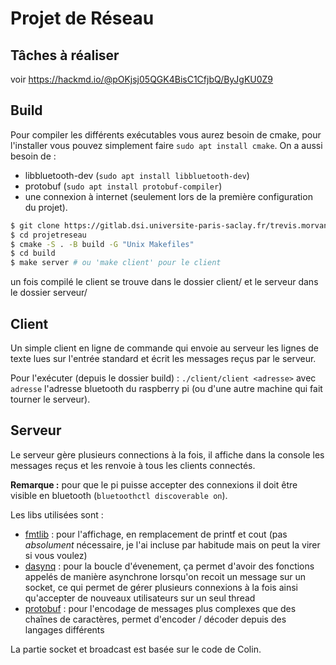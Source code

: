 # Projet de Réseau

## Tâches à réaliser

voir https://hackmd.io/@pOKjsj05QGK4BisC1CfjbQ/ByJgKU0Z9

## Build

Pour compiler les différents exécutables vous aurez besoin de cmake, pour l'installer vous pouvez simplement faire `sudo apt install cmake`.
On a aussi besoin de :
- libbluetooth-dev (`sudo apt install libbluetooth-dev`)
- protobuf (`sudo apt install protobuf-compiler`)
- une connexion à internet (seulement lors de la première configuration du projet).

```bash
$ git clone https://gitlab.dsi.universite-paris-saclay.fr/trevis.morvany/projetreseau
$ cd projetreseau
$ cmake -S . -B build -G "Unix Makefiles"
$ cd build
$ make server # ou 'make client' pour le client
```

un fois compilé le client se trouve dans le dossier client/ et le serveur dans le dossier serveur/

## Client

Un simple client en ligne de commande qui envoie au serveur les lignes de texte lues sur l'entrée standard et écrit les messages reçus par le serveur.

Pour l'exécuter (depuis le dossier build) : `./client/client <adresse>` avec `adresse` l'adresse bluetooth du raspberry pi (ou d'une autre machine qui fait tourner le serveur).

## Serveur

Le serveur gère plusieurs connections à la fois, il affiche dans la console les messages reçus et les renvoie à tous les clients connectés.

**Remarque :** pour que le pi puisse accepter des connexions il doit être visible en bluetooth (`bluetoothctl discoverable on`).

Les libs utilisées sont :
- [fmtlib](https://fmt.dev) : pour l'affichage, en remplacement de printf et cout (pas *absolument* nécessaire, je l'ai incluse par habitude mais on peut la virer si vous voulez)
- [dasynq](https://github.com/davmac314/dasynq) : pour la boucle d'évenement, ça permet d'avoir des fonctions appelés de manière asynchrone lorsqu'on recoit un message sur un socket, ce qui permet de gérer plusieurs connexions à la fois ainsi qu'accepter de nouveaux utilisateurs sur un seul thread
- [protobuf](https://developers.google.com/protocol-buffers/) : pour l'encodage de messages plus complexes que des chaînes de caractères, permet d'encoder / décoder depuis des langages différents

La partie socket et broadcast est basée sur le code de Colin.
